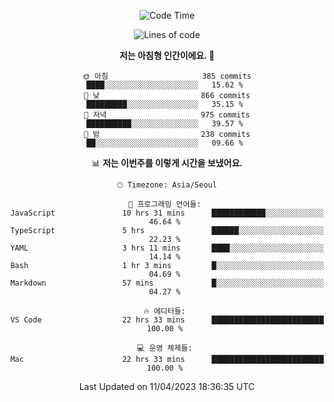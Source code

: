 <div align='center'>
 
<!--START_SECTION:waka-->
![Code Time](http://img.shields.io/badge/Code%20Time-2%2C528%20hrs%2015%20mins-blue)

![Lines of code](https://img.shields.io/badge/%EC%A0%80%EB%8A%94%20%EC%97%AC%ED%83%9C%EA%B9%8C%EC%A7%80%20-1.2%20million%20%EC%A4%84%EC%9D%98%20%EC%BD%94%EB%93%9C%EB%A5%BC%20%EC%9E%91%EC%84%B1%ED%96%88%EC%96%B4%EC%9A%94.-blue)

**저는 아침형 인간이에요. 🐤** 

```text
🌞 아침                     385 commits         ████░░░░░░░░░░░░░░░░░░░░░   15.62 % 
🌆 낮　                     866 commits         █████████░░░░░░░░░░░░░░░░   35.15 % 
🌃 저녁                     975 commits         ██████████░░░░░░░░░░░░░░░   39.57 % 
🌙 밤　                     238 commits         ██░░░░░░░░░░░░░░░░░░░░░░░   09.66 % 
```


📊 **저는 이번주를 이렇게 시간을 보냈어요.** 

```text
🕑︎ Timezone: Asia/Seoul

💬 프로그래밍 언어들: 
JavaScript               10 hrs 31 mins      ████████████░░░░░░░░░░░░░   46.64 % 
TypeScript               5 hrs               ██████░░░░░░░░░░░░░░░░░░░   22.23 % 
YAML                     3 hrs 11 mins       ████░░░░░░░░░░░░░░░░░░░░░   14.14 % 
Bash                     1 hr 3 mins         █░░░░░░░░░░░░░░░░░░░░░░░░   04.69 % 
Markdown                 57 mins             █░░░░░░░░░░░░░░░░░░░░░░░░   04.27 % 

🔥 에디터들: 
VS Code                  22 hrs 33 mins      █████████████████████████   100.00 % 

💻 운영 체제들: 
Mac                      22 hrs 33 mins      █████████████████████████   100.00 % 
```


 Last Updated on 11/04/2023 18:36:35 UTC
<!--END_SECTION:waka-->
 </div>
<!---
Emewjin/Emewjin is a ✨ special ✨ repository because its `README.md` (this file) appears on your GitHub profile.
You can click the Preview link to take a look at your changes.
--->
